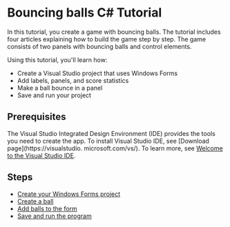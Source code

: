 
# Bouncing balls C# Tutorial

In this tutorial, you create a game with bouncing balls.
The tutorial includes four articles explaining how to build the game step by
step.
The game consists of two panels with bouncing balls and control elements.

Using this tutorial, you'll learn how:

- Create a Visual Studio project that uses Windows Forms
- Add labels, panels, and score statistics
- Make a ball bounce in a panel
- Save and run your project

## Prerequisites

The Visual Studio Integrated Design Environment (IDE) provides the tools you
need to create the app.
To install Visual Studio IDE, see [Download page](https://visualstudio.
microsoft.com/vs/).
To learn more,
see [Welcome to the Visual Studio IDE](https://docs.microsoft.com/en-us/visualstudio/get-started/visual-studio-ide?view=vs-2022).

## Steps

- [Create your Windows Forms project](create-your-windows-forms-project.md)
- [Create a ball](create-a-ball.md)
- [Add balls to the form](add-balls-to-the-form.md)
- [Save and run the program](save-and-run-the-program.md)




